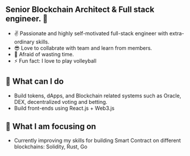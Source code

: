## Senior Blockchain Architect & Full stack engineer. 👋

- ✌️ Passionate and highly self-motivated full-stack engineer with extra-ordinary skills.
- 😎 Love to collabrate with team and learn from members.
- 😤 Afraid of wasting time.
- ⚡ Fun fact: I love to play volleyball

## :speech_balloon: What can I do
- Build tokens, dApps, and Blockchain related systems such as Oracle, DEX, decentralized voting and betting.
- Build front-ends using React.js + Web3.js
## :speech_balloon: What I am focusing on
- Currently improving my skills for building Smart Contract on different blockchains: Solidity, Rust, Go
<br />
